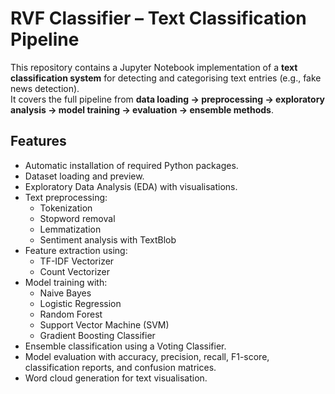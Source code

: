 # RVF Classifier – Text Classification Pipeline

This repository contains a Jupyter Notebook implementation of a **text classification system** for detecting and categorising text entries (e.g., fake news detection).  
It covers the full pipeline from **data loading → preprocessing → exploratory analysis → model training → evaluation → ensemble methods**.

## Features
- Automatic installation of required Python packages.
- Dataset loading and preview.
- Exploratory Data Analysis (EDA) with visualisations.
- Text preprocessing:
  - Tokenization
  - Stopword removal
  - Lemmatization
  - Sentiment analysis with TextBlob
- Feature extraction using:
  - TF-IDF Vectorizer
  - Count Vectorizer
- Model training with:
  - Naive Bayes
  - Logistic Regression
  - Random Forest
  - Support Vector Machine (SVM)
  - Gradient Boosting Classifier
- Ensemble classification using a Voting Classifier.
- Model evaluation with accuracy, precision, recall, F1-score, classification reports, and confusion matrices.
- Word cloud generation for text visualisation.
